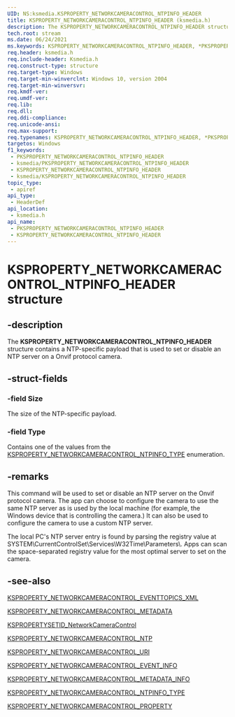 ```yaml
---
UID: NS:ksmedia.KSPROPERTY_NETWORKCAMERACONTROL_NTPINFO_HEADER
title: KSPROPERTY_NETWORKCAMERACONTROL_NTPINFO_HEADER (ksmedia.h)
description: The KSPROPERTY_NETWORKCAMERACONTROL_NTPINFO_HEADER structure contains a NTP-specific payload that is used to set or disable an NTP server on a Onvif protocol camera.
tech.root: stream
ms.date: 06/24/2021
ms.keywords: KSPROPERTY_NETWORKCAMERACONTROL_NTPINFO_HEADER, *PKSPROPERTY_NETWORKCAMERACONTROL_NTPINFO_HEADER
req.header: ksmedia.h
req.include-header: Ksmedia.h
req.construct-type: structure
req.target-type: Windows
req.target-min-winverclnt: Windows 10, version 2004
req.target-min-winversvr: 
req.kmdf-ver: 
req.umdf-ver: 
req.lib: 
req.dll: 
req.ddi-compliance: 
req.unicode-ansi: 
req.max-support: 
req.typenames: KSPROPERTY_NETWORKCAMERACONTROL_NTPINFO_HEADER, *PKSPROPERTY_NETWORKCAMERACONTROL_NTPINFO_HEADER
targetos: Windows
f1_keywords:
 - PKSPROPERTY_NETWORKCAMERACONTROL_NTPINFO_HEADER
 - ksmedia/PKSPROPERTY_NETWORKCAMERACONTROL_NTPINFO_HEADER
 - KSPROPERTY_NETWORKCAMERACONTROL_NTPINFO_HEADER
 - ksmedia/KSPROPERTY_NETWORKCAMERACONTROL_NTPINFO_HEADER
topic_type:
 - apiref
api_type:
 - HeaderDef
api_location:
 - ksmedia.h
api_name:
 - PKSPROPERTY_NETWORKCAMERACONTROL_NTPINFO_HEADER
 - KSPROPERTY_NETWORKCAMERACONTROL_NTPINFO_HEADER
---
```


# KSPROPERTY_NETWORKCAMERACONTROL_NTPINFO_HEADER structure


## -description

The **KSPROPERTY_NETWORKCAMERACONTROL_NTPINFO_HEADER** structure contains a NTP-specific payload that is used to set or disable an NTP server on a Onvif protocol camera.

## -struct-fields

### -field Size

The size of the NTP-specific payload.

### -field Type

Contains one of the values from the [KSPROPERTY_NETWORKCAMERACONTROL_NTPINFO_TYPE](/windows-hardware/drivers/ddi/content/ksmedia/ne-ksmedia-ksproperty_networkcameracontrol_ntpinfo_type) enumeration.

## -remarks

This command will be used to set or disable an NTP server on the Onvif protocol camera. The app can choose to configure the camera to use the same NTP server as is used by the local machine (for example, the Windows device that is controlling the camera.) It can also be used to configure the camera to use a custom NTP server.

The local PC's NTP server entry is found by parsing the registry value at SYSTEM\\CurrentControlSet\\Services\\W32Time\\Parameters\\. Apps can scan the space-separated registry value for the most optimal server to set on the camera.

## -see-also

[KSPROPERTY_NETWORKCAMERACONTROL_EVENTTOPICS_XML](/windows-hardware/drivers/stream/ksproperty-networkcameracontrol-eventtopics-xml)

[KSPROPERTY_NETWORKCAMERACONTROL_METADATA](/windows-hardware/drivers/stream/ksproperty-networkcameracontrol-metadata)

[KSPROPERTYSETID_NetworkCameraControl](/windows-hardware/drivers/stream/kspropertysetid-networkcameracontrol)

[KSPROPERTY_NETWORKCAMERACONTROL_NTP](/windows-hardware/drivers/stream/ksproperty-networkcameracontrol-ntp)

[KSPROPERTY_NETWORKCAMERACONTROL_URI](/windows-hardware/drivers/stream/ksproperty-networkcameracontrol-uri)

[KSPROPERTY_NETWORKCAMERACONTROL_EVENT_INFO](ns-ksmedia-ksproperty_networkcameracontrol_event_info.md)

[KSPROPERTY_NETWORKCAMERACONTROL_METADATA_INFO](ns-ksmedia-ksproperty_networkcameracontrol_metadata_info.md)

[KSPROPERTY_NETWORKCAMERACONTROL_NTPINFO_TYPE](ne-ksmedia-ksproperty_networkcameracontrol_ntpinfo_type.md)

[KSPROPERTY_NETWORKCAMERACONTROL_PROPERTY](ne-ksmedia-ksproperty_networkcameracontrol_property.md)

